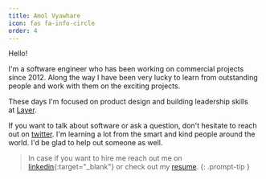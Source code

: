 ```yaml
---
title: Amol Vyawhare
icon: fas fa-info-circle
order: 4
---
```


Hello!

I'm a software engineer who has been working on commercial projects since 2012.
Along the way I have been very lucky to learn from outstanding people and work with them on the exciting projects.

These days I'm focused on product design and building leadership skills at [Layer](https://golayer.io/).

If you want to talk about software or ask a question, don't hesitate to reach out on [twitter](https://twitter.com/amol_vyawhare).
I'm learning a lot from the smart and kind people around the world. I'd be glad to help out someone as well.

> In case if you want to hire me reach out me on [linkedin](https://www.linkedin.com/in/rameshwar-bhand/){:target="_blank"} or check out my [resume](https://rameshwarbhand3.github.io/resume).
{: .prompt-tip }
